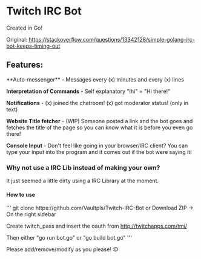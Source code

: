 <h1>Twitch IRC Bot</h1>
Created in Go!


Original: https://stackoverflow.com/questions/13342128/simple-golang-irc-bot-keeps-timing-out

<h2>Features:</h2>
**Auto-messenger** - Messages every (x) minutes and every (x) lines

**Interpretation of Commands** - Self explanatory "!hi" = "Hi there!"

**Notifications** - (x) joined the chatroom! (x) got moderator status! (only in text)

**Website Title fetcher** - (WIP) Someone posted a link and the bot goes and fetches the title of the page so you can know what it is before you even go there!

**Console Input** - Don't feel like going in your browser/IRC client? You can type your input into the program and it comes out if the bot were saying it!

<h3>Why not use a IRC Lib instead of making your own?</h3>
It just seemed a little dirty using a IRC Library at the moment.

<h4>How to use</h4>
'''
git clone https://github.com/Vaultpls/Twitch-IRC-Bot
or Download ZIP -> On the right sidebar

Create twitch_pass and insert the oauth from
http://twitchapps.com/tmi/

Then either "go run bot.go" or "go build bot.go"
'''

Please add/remove/modify as you please!  :D
